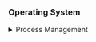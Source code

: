 ### Operating System
<details>
<summary>Process Management</summary>

- [Fork](process/fork/)
- [Shared Memory](process/shm/)
- [Pipes](process/pipes/)
- [Pthread](process/pthread)
</details>
